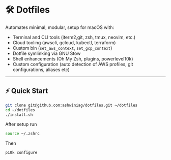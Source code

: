 # 🛠️ Dotfiles

Automates minimal, modular, setup for macOS with:

- Terminal and CLI tools (iterm2,git, zsh, tmux, neovim, etc.)
- Cloud tooling (awscli, gcloud, kubectl, terraform)
- Custom bin (`set_aws_context`, `set_gcp_context`)
- Dotfile symlinking via GNU Stow
- Shell enhancements (Oh My Zsh, plugins, powerlevel10k)
- Custom configuration (auto detection of AWS profiles, git configurations, aliases etc)

---

## ⚡️ Quick Start

```bash
git clone git@github.com:ashwiniag/dotfiles.git ~/dotfiles
cd ~/dotfiles
./install.sh
```

After setup run
```bash
source ~/.zshrc
```
Then
```bash
p10k configure
```